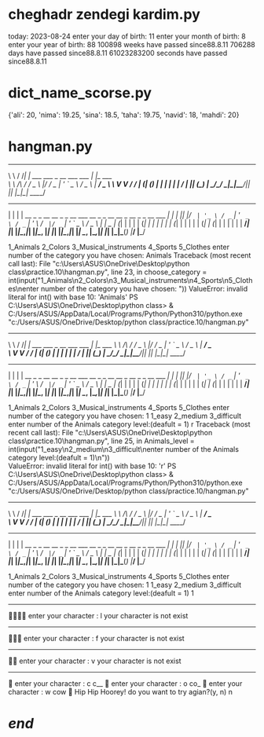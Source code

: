 # cheghadr zendegi kardim.py
today: 2023-08-24
enter your day of birth: 11
enter your month of birth: 8
enter your year of birth: 88
100898 weeks have passed since88.8.11
706288 days have passed since88.8.11
61023283200 seconds have passed since88.8.11
# dict_name_scorse.py
{'ali': 20, 'nima': 19.25, 'sina': 18.5, 'taha': 19.75, 'navid': 18, 'mahdi': 20}
# hangman.py
__        __   _                            _        
\ \      / /__| | ___ ___  _ __ ___   ___  | |_ ___  
 \ \ /\ / / _ \ |/ __/ _ \| '_ ` _ \ / _ \ | __/ _ \ 
  \ V  V /  __/ | (_| (_) | | | | | |  __/ | || (_) |
   \_/\_/ \___|_|\___\___/|_| |_| |_|\___|  \__\___/ 

 _   _                                                                      _
| | | | __ _ _ __   __ _ _ __ ___   __ _ _ __     __ _  __ _ _ __ ___   ___| |
| |_| |/ _` | '_ \ / _` | '_ ` _ \ / _` | '_ \   / _` |/ _` | '_ ` _ \ / _ \ |
|  _  | (_| | | | | (_| | | | | | | (_| | | | | | (_| | (_| | | | | | |  __/_|
|_| |_|\__,_|_| |_|\__, |_| |_| |_|\__,_|_| |_|  \__, |\__,_|_| |_| |_|\___(_)
                   |___/                         |___/

1_Animals
2_Colors
3_Musical_instruments
4_Sports
5_Clothes
enter number of the category you have chosen: Animals
Traceback (most recent call last):
  File "c:\Users\ASUS\OneDrive\Desktop\python class\practice.10\hangman.py", line 23, in <module>
    choose_category = int(input("1_Animals\n2_Colors\n3_Musical_instruments\n4_Sports\n5_Clothes\nenter number of the category you have chosen: "))
ValueError: invalid literal for int() with base 10: 'Animals'
PS C:\Users\ASUS\OneDrive\Desktop\python class> & C:/Users/ASUS/AppData/Local/Programs/Python/Python310/python.exe "c:/Users/ASUS/OneDrive/Desktop/python class/practice.10/hangman.py"
__        __   _                            _        
\ \      / /__| | ___ ___  _ __ ___   ___  | |_ ___
 \ \ /\ / / _ \ |/ __/ _ \| '_ ` _ \ / _ \ | __/ _ \
  \ V  V /  __/ | (_| (_) | | | | | |  __/ | || (_) |
   \_/\_/ \___|_|\___\___/|_| |_| |_|\___|  \__\___/

 _   _                                                                      _
| | | | __ _ _ __   __ _ _ __ ___   __ _ _ __     __ _  __ _ _ __ ___   ___| |
| |_| |/ _` | '_ \ / _` | '_ ` _ \ / _` | '_ \   / _` |/ _` | '_ ` _ \ / _ \ |
|  _  | (_| | | | | (_| | | | | | | (_| | | | | | (_| | (_| | | | | | |  __/_|
|_| |_|\__,_|_| |_|\__, |_| |_| |_|\__,_|_| |_|  \__, |\__,_|_| |_| |_|\___(_)
                   |___/                         |___/

1_Animals
2_Colors
3_Musical_instruments
4_Sports
5_Clothes
enter number of the category you have chosen: 1
1_easy
2_medium
3_difficult
enter number of the Animals category level:(deafult = 1)
r
Traceback (most recent call last):
  File "c:\Users\ASUS\OneDrive\Desktop\python class\practice.10\hangman.py", line 25, in <module>
    Animals_level = int(input("1_easy\n2_medium\n3_difficult\nenter number of the Animals category level:(deafult = 1)\n"))  
ValueError: invalid literal for int() with base 10: 'r'
PS C:\Users\ASUS\OneDrive\Desktop\python class> & C:/Users/ASUS/AppData/Local/Programs/Python/Python310/python.exe "c:/Users/ASUS/OneDrive/Desktop/python class/practice.10/hangman.py"
__        __   _                            _        
\ \      / /__| | ___ ___  _ __ ___   ___  | |_ ___
 \ \ /\ / / _ \ |/ __/ _ \| '_ ` _ \ / _ \ | __/ _ \
  \ V  V /  __/ | (_| (_) | | | | | |  __/ | || (_) |
   \_/\_/ \___|_|\___\___/|_| |_| |_|\___|  \__\___/

 _   _                                                                      _
| | | | __ _ _ __   __ _ _ __ ___   __ _ _ __     __ _  __ _ _ __ ___   ___| |
| |_| |/ _` | '_ \ / _` | '_ ` _ \ / _` | '_ \   / _` |/ _` | '_ ` _ \ / _ \ |
|  _  | (_| | | | | (_| | | | | | | (_| | | | | | (_| | (_| | | | | | |  __/_|
|_| |_|\__,_|_| |_|\__, |_| |_| |_|\__,_|_| |_|  \__, |\__,_|_| |_| |_|\___(_)
                   |___/                         |___/

1_Animals
2_Colors
3_Musical_instruments
4_Sports
5_Clothes
enter number of the category you have chosen: 1
1_easy
2_medium
3_difficult
enter number of the Animals category level:(deafult = 1)
1
___
💙💙💙💙
enter your character : l
your character is not exist
___
💙💙💙
enter your character : f
your character is not exist
___
💙💙
enter your character : v
your character is not exist
___
💙
enter your character : c
c__
💙
enter your character : o
co_
💙
enter your character : w
cow
💙
Hip Hip Hoorey!
do you want to try agian?(y, n) n
#        *end*         #